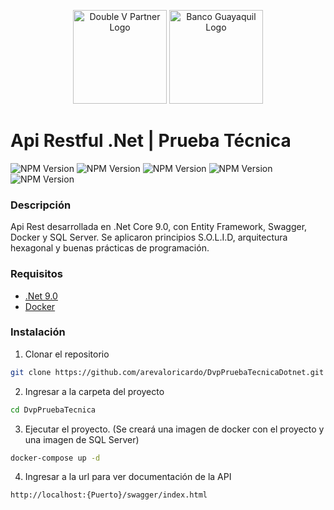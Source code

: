 
<p align="center">
  <img src="https://cdn.prod.website-files.com/659d68c6da3f511b9d5f58f7/65b9585a085656d99065862f_Logo-double-v-partners.png" width="150" alt="Double V Partner Logo" />
  <img src="https://upload.wikimedia.org/wikipedia/commons/5/5e/Logo_bg_2020.png" width="150" alt="Banco Guayaquil Logo" />
</p>

# Api Restful .Net | Prueba Técnica


<div >
    <img src="https://img.shields.io/badge/.Net-9.0-red?labelColor=7455dd&color=black" alt="NPM Version" />
<img src="https://img.shields.io/badge/Entity Framework-9.0.1-red?labelColor=3e2bd1&color=black" alt="NPM Version" />
<img src="https://img.shields.io/badge/Swagger-7.2.0-red?labelColor=85ea2d&color=black" alt="NPM Version" />
<img src="https://img.shields.io/badge/Docker-2.32.0-red?labelColor=7455dd&color=black" alt="NPM Version" />
<img src="https://img.shields.io/badge/SQL Server-16.0-red?labelColor=7455dd&color=black" alt="NPM Version" />
</div>



### Descripción
Api Rest desarrollada en .Net Core 9.0, con Entity Framework, Swagger, Docker y SQL Server. Se aplicaron principios S.O.L.I.D, arquitectura hexagonal y buenas prácticas de programación. 

### Requisitos
- [.Net 9.0](https://dotnet.microsoft.com/es-es/download)
- [Docker](https://www.docker.com/)

### Instalación

1. Clonar el repositorio

```bash
git clone https://github.com/arevaloricardo/DvpPruebaTecnicaDotnet.git
```

2. Ingresar a la carpeta del proyecto

```bash
cd DvpPruebaTecnica
```

3. Ejecutar el proyecto. (Se creará una imagen de docker con el proyecto y una imagen de SQL Server)

```bash
docker-compose up -d 
```

4. Ingresar a la url para ver documentación de la API

```bash
http://localhost:{Puerto}/swagger/index.html
```

